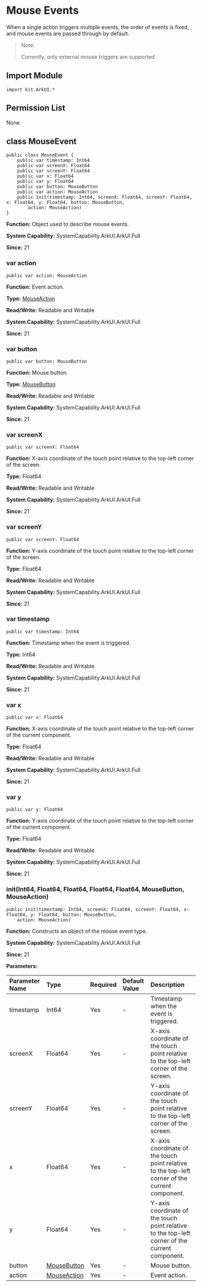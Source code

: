 # Mouse Events

When a single action triggers multiple events, the order of events is fixed, and mouse events are passed through by default.

> Note:
>
> Currently, only external mouse triggers are supported.

## Import Module

```cangjie
import kit.ArkUI.*
```

## Permission List

None

## class MouseEvent

```cangjie
public class MouseEvent {
    public var timestamp: Int64
    public var screenX: Float64
    public var screenY: Float64
    public var x: Float64
    public var y: Float64
    public var button: MouseButton
    public var action: MouseAction
    public init(timestamp: Int64, screenX: Float64, screenY: Float64, x: Float64, y: Float64, button: MouseButton,
        action: MouseAction)
}
```

**Function:** Object used to describe mouse events.

**System Capability:** SystemCapability.ArkUI.ArkUI.Full

**Since:** 21

### var action

```cangjie
public var action: MouseAction
```

**Function:** Event action.

**Type:** [MouseAction](./cj-common-types.md#enum-mouseaction)

**Read/Write:** Readable and Writable

**System Capability:** SystemCapability.ArkUI.ArkUI.Full

**Since:** 21

### var button

```cangjie
public var button: MouseButton
```

**Function:** Mouse button.

**Type:** [MouseButton](./cj-common-types.md#enum-mousebutton)

**Read/Write:** Readable and Writable

**System Capability:** SystemCapability.ArkUI.ArkUI.Full

**Since:** 21

### var screenX

```cangjie
public var screenX: Float64
```

**Function:** X-axis coordinate of the touch point relative to the top-left corner of the screen.

**Type:** Float64

**Read/Write:** Readable and Writable

**System Capability:** SystemCapability.ArkUI.ArkUI.Full

**Since:** 21

### var screenY

```cangjie
public var screenY: Float64
```

**Function:** Y-axis coordinate of the touch point relative to the top-left corner of the screen.

**Type:** Float64

**Read/Write:** Readable and Writable

**System Capability:** SystemCapability.ArkUI.ArkUI.Full

**Since:** 21

### var timestamp

```cangjie
public var timestamp: Int64
```

**Function:** Timestamp when the event is triggered.

**Type:** Int64

**Read/Write:** Readable and Writable

**System Capability:** SystemCapability.ArkUI.ArkUI.Full

**Since:** 21

### var x

```cangjie
public var x: Float64
```

**Function:** X-axis coordinate of the touch point relative to the top-left corner of the current component.

**Type:** Float64

**Read/Write:** Readable and Writable

**System Capability:** SystemCapability.ArkUI.ArkUI.Full

**Since:** 21

### var y

```cangjie
public var y: Float64
```

**Function:** Y-axis coordinate of the touch point relative to the top-left corner of the current component.

**Type:** Float64

**Read/Write:** Readable and Writable

**System Capability:** SystemCapability.ArkUI.ArkUI.Full

**Since:** 21

### init(Int64, Float64, Float64, Float64, Float64, MouseButton, MouseAction)

```cangjie
public init(timestamp: Int64, screenX: Float64, screenY: Float64, x: Float64, y: Float64, button: MouseButton,
    action: MouseAction)
```

**Function:** Constructs an object of the mouse event type.

**System Capability:** SystemCapability.ArkUI.ArkUI.Full

**Since:** 21

**Parameters:**

| Parameter Name | Type | Required | Default Value | Description |
|:---|:---|:---|:---|:---|
| timestamp | Int64 | Yes | - | Timestamp when the event is triggered. |
| screenX | Float64 | Yes | - | X-axis coordinate of the touch point relative to the top-left corner of the screen. |
| screenY | Float64 | Yes | - | Y-axis coordinate of the touch point relative to the top-left corner of the screen. |
| x | Float64 | Yes | - | X-axis coordinate of the touch point relative to the top-left corner of the current component. |
| y | Float64 | Yes | - | Y-axis coordinate of the touch point relative to the top-left corner of the current component. |
| button | [MouseButton](./cj-common-types.md#enum-mousebutton) | Yes | - | Mouse button. |
| action | [MouseAction](./cj-common-types.md#enum-mouseaction) | Yes | - | Event action. |